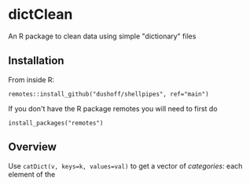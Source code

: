 # dictClean

An R package to clean data using simple "dictionary" files

## Installation

From inside R:

`remotes::install_github("dushoff/shellpipes", ref="main")`

If you don't have the R package remotes you will need to first do

`install_packages("remotes")`

## Overview

Use `catDict(v, keys=k, values=val)` to get a vector of _categories_: each element of the  

